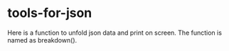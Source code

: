 # tools-for-json
Here is a function to unfold json data and print on screen.
The function is named as breakdown().
